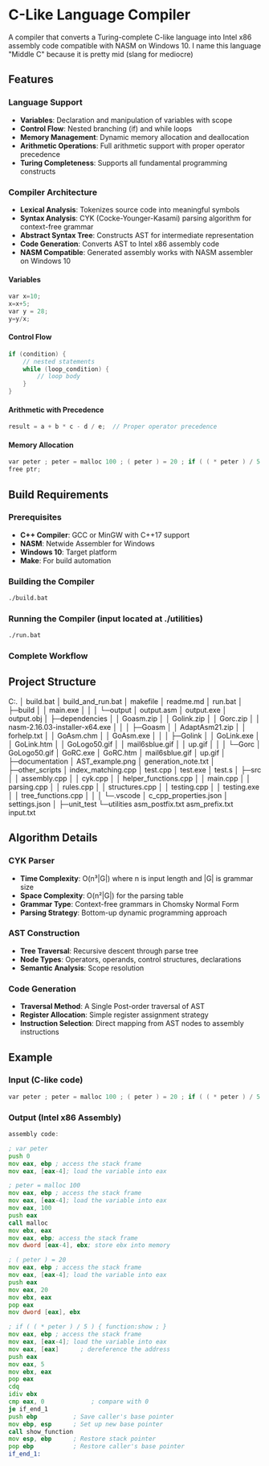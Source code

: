 # C-Like Language Compiler

A compiler that converts a Turing-complete C-like language into Intel x86 assembly code compatible with NASM on Windows 10.
I name this language "Middle C" because it is pretty mid (slang for mediocre) 

## Features

### Language Support
- **Variables**: Declaration and manipulation of variables with scope
- **Control Flow**: Nested branching (if) and while loops
- **Memory Management**: Dynamic memory allocation and deallocation
- **Arithmetic Operations**: Full arithmetic support with proper operator precedence
- **Turing Completeness**: Supports all fundamental programming constructs

### Compiler Architecture
- **Lexical Analysis**: Tokenizes source code into meaningful symbols
- **Syntax Analysis**: CYK (Cocke-Younger-Kasami) parsing algorithm for context-free grammar
- **Abstract Syntax Tree**: Constructs AST for intermediate representation
- **Code Generation**: Converts AST to Intel x86 assembly code
- **NASM Compatible**: Generated assembly works with NASM assembler on Windows 10

#### Variables
```c
var x=10;
x=x+5;
var y = 28;
y=y/x;
```

#### Control Flow
```c
if (condition) {
    // nested statements
    while (loop_condition) {
        // loop body
    }
}
```

#### Arithmetic with Precedence
```c
result = a + b * c - d / e;  // Proper operator precedence
```

#### Memory Allocation
```c
var peter ; peter = malloc 100 ; ( peter ) = 20 ; if ( ( * peter ) / 5 ) { function:show ; } ;
free ptr;
```


## Build Requirements

### Prerequisites
- **C++ Compiler**: GCC or MinGW with C++17 support
- **NASM**: Netwide Assembler for Windows
- **Windows 10**: Target platform
- **Make**: For build automation

### Building the Compiler
```bash
./build.bat
```

### Running the Compiler (input located at ./utilities)
```bash
./run.bat
```

### Complete Workflow

## Project Structure
C:.
│  build.bat
│  build_and_run.bat
│  makefile
│  readme.md
│  run.bat
│
├─build
│  │  main.exe
│  │
│  └─output
│          output.asm
│          output.exe
│          output.obj
│
├─dependencies
│  │  Goasm.zip
│  │  Golink.zip
│  │  Gorc.zip
│  │  nasm-2.16.03-installer-x64.exe
│  │
│  ├─Goasm
│  │      AdaptAsm21.zip
│  │      forhelp.txt
│  │      GoAsm.chm
│  │      GoAsm.exe
│  │
│  ├─Golink
│  │      GoLink.exe
│  │      GoLink.htm
│  │      GoLogo50.gif
│  │      mail6sblue.gif
│  │      up.gif
│  │
│  └─Gorc
│          GoLogo50.gif
│          GoRC.exe
│          GoRC.htm
│          mail6sblue.gif
│          up.gif
│
├─documentation
│      AST_example.png
│      generation_note.txt
│
├─other_scripts
│      index_matching.cpp
│      test.cpp
│      test.exe
│      test.s
│
├─src
│  │  assembly.cpp
│  │  cyk.cpp
│  │  helper_functions.cpp
│  │  main.cpp
│  │  parsing.cpp
│  │  rules.cpp
│  │  structures.cpp
│  │  testing.cpp
│  │  testing.exe
│  │  tree_functions.cpp
│  │
│  └─.vscode
│          c_cpp_properties.json
│          settings.json
│
├─unit_test
└─utilities
        asm_postfix.txt
        asm_prefix.txt
        input.txt


## Algorithm Details

### CYK Parser
- **Time Complexity**: O(n³|G|) where n is input length and |G| is grammar size
- **Space Complexity**: O(n²|G|) for the parsing table
- **Grammar Type**: Context-free grammars in Chomsky Normal Form
- **Parsing Strategy**: Bottom-up dynamic programming approach

### AST Construction
- **Tree Traversal**: Recursive descent through parse tree
- **Node Types**: Operators, operands, control structures, declarations
- **Semantic Analysis**: Scope resolution

### Code Generation
- **Traversal Method**: A Single Post-order traversal of AST
- **Register Allocation**: Simple register assignment strategy
- **Instruction Selection**: Direct mapping from AST nodes to assembly instructions

## Example

### Input (C-like code)
```c
var peter ; peter = malloc 100 ; ( peter ) = 20 ; if ( ( * peter ) / 5 ) { function:show ; } ;
```

### Output (Intel x86 Assembly)
```asm
assembly code:

; var peter
push 0
mov eax, ebp ; access the stack frame
mov eax, [eax-4]; load the variable into eax

; peter = malloc 100
mov eax, ebp ; access the stack frame
mov eax, [eax-4]; load the variable into eax
mov eax, 100
push eax
call malloc
mov ebx, eax
mov eax, ebp; access the stack frame
mov dword [eax-4], ebx; store ebx into memory

; ( peter ) = 20
mov eax, ebp ; access the stack frame
mov eax, [eax-4]; load the variable into eax
push eax
mov eax, 20
mov ebx, eax
pop eax
mov dword [eax], ebx

; if ( ( * peter ) / 5 ) { function:show ; }
mov eax, ebp ; access the stack frame
mov eax, [eax-4]; load the variable into eax
mov eax, [eax]      ; dereference the address
push eax
mov eax, 5
mov ebx, eax
pop eax
cdq
idiv ebx
cmp eax, 0             ; compare with 0
je if_end_1
push ebp          ; Save caller's base pointer
mov ebp, esp      ; Set up new base pointer
call show_function
mov esp, ebp      ; Restore stack pointer
pop ebp           ; Restore caller's base pointer
if_end_1:
```